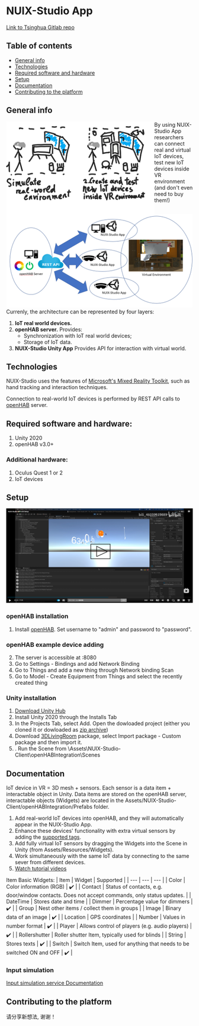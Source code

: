 # NUIX-Studio App

[Link to Tsinghua Gitlab repo](https://git.tsinghua.edu.cn/feij19/NUIX-Studio-APP)

## Table of contents
* [General info](#general-info)
* [Technologies](#technologies)
* [Required software and hardware](#required-software-and-hardware)
* [Setup](#setup)
* [Documentation](#documentation)
* [Contributing to the platform](#contributing-to-the-platform)

## General info

<img align="left" width="200" src="https://github.com/FedorIvachev/IoThingsLab-ReadmeFiles/blob/master/Readme/Files/20201030_173803.jpg">
<img align="left" width="200" src="https://github.com/FedorIvachev/IoThingsLab-ReadmeFiles/blob/master/Readme/Files/20201030_175023.jpg">

By using NUIX-Studio App researchers can connect real and virtual IoT devices, test new IoT devices inside VR environment (and don't even need to buy them!)

![](https://github.com/FedorIvachev/IoThingsLab-ReadmeFiles/blob/master/Readme/Files/v0.6/AppInstances.png)
Currenly, the architecture can be represented by four layers:
1. **IoT real world devices.**
2. **openHAB server.** Provides:
	* Synchronization with IoT real world devices;
	* Storage of IoT data.
3. **NUIX-Studio Unity App** Provides API for interaction with virtual world.

## Technologies
NUIX-Studio uses the features of [Microsoft's Mixed Reality Toolkit](https://github.com/microsoft/MixedRealityToolkit-Unity#feature-areas), such as hand tracking and interaction techniques. 

Connection to real-world IoT devices is performed by REST API calls to [openHAB](https://www.openhab.org/download/) server.

## Required software and hardware:
1. Unity 2020
2. openHAB v3.0+

### Additional hardware:
1. Oculus Quest 1 or 2
2. IoT devices

## Setup

[![Watch the video](https://github.com/FedorIvachev/IoThingsLab-ReadmeFiles/blob/master/Readme/Files/v0.6/VideoPreview.png)](https://space.bilibili.com/698910893/channel/detail?cid=180284&ctype=0)

### openHAB installation

1. Install [openHAB](https://openhab.org/docs/installation/). Set username to "admin" and password to "password".
### openHAB example device adding
2. The server is accessible at <Your IP Address>:8080
3. Go to Settings - Bindings and add Network Binding
4. Go to Things and add a new thing through Network binding Scan
5. Go to Model - Create Equipment from Things and select the recently created thing

### Unity installation

1. [Download Unity Hub](https://unity3d.com/get-unity/download)
2. Install Unity 2020 through the Installs Tab
3. In the Projects Tab, select Add. Open the dowloaded project (either you cloned it or dowloaded as [zip archive](https://github.com/VRSimulator/NUIX-Studio-Client/archive/master.zip))
4. Download [3DLivingRoom](https://github.com/VRSimulator/NUIX-Studio-Client/releases/download/v0.6-alpha1/3DLivingRoom.unitypackage) package, select Import package - Custom package and then import it.
5. . Run the Scene from \Assets\NUIX-Studio-Client\openHABIntegration\Scenes

## Documentation

IoT device in VR = 3D mesh + sensors. Each sensor is a data item + interactable object in Unity. Data items are stored on the openHAB server, interactable objects (Widgets) are located in the Assets/NUIX-Studio-Client/openHABIntegration/Prefabs folder.

1. Add real-world IoT devices into openHAB, and they will automatically appear in the NUIX-Studio App. 
2. Enhance these devices' functionality with extra virtual sensors by adding the [supported tags]().
3. Add fully virtual IoT sensors by dragging the Widgets into the Scene in Unity (from Assets/Resources/Widgets).
4. Work simultaneously with the same IoT data by connecting to the same sever from different devices.
5. [Watch tutorial videos](https://space.bilibili.com/698910893/channel/detail?cid=180284)

Item Basic Widgets:
| Item | Widget | Supported | 
| --- | --- | --- |
| Color | Color information (RGB) | :heavy_check_mark: |
| Contact | Status of contacts, e.g. door/window contacts. Does not accept commands, only status updates. |
| DateTime | Stores date and time |
| Dimmer | Percentage value for dimmers | :heavy_check_mark: |
| Group | Nest other items / collect them in groups |
| Image | Binary data of an image | :heavy_check_mark: |
| Location | GPS coordinates |
| Number | Values in number format | :heavy_check_mark: |
| Player | Allows control of players (e.g. audio players) | :heavy_check_mark: |
| Rollershutter | Roller shutter Item, typically used for blinds |
| String | Stores texts | :heavy_check_mark: |
| Switch | Switch Item, used for anything that needs to be switched ON and OFF | :heavy_check_mark: |


### Input simulation
[Input simulation service Documentation](https://microsoft.github.io/MixedRealityToolkit-Unity/Documentation/InputSimulation/InputSimulationService.html)


## Contributing to the platform
请分享新想法, 谢谢！
